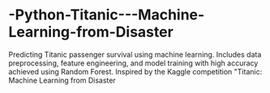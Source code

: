 # -Python-Titanic---Machine-Learning-from-Disaster
Predicting Titanic passenger survival using machine learning. Includes data preprocessing, feature engineering, and model training with high accuracy achieved using Random Forest. Inspired by the Kaggle competition "Titanic: Machine Learning from Disaster
